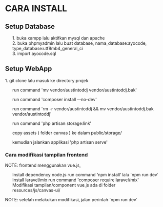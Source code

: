 <!DOCTYPE=html>
<html>
<head>
    <style>
        ul, li {list-style-type: none;}
    </style>
</head>
<body>
<h1> CARA INSTALL </h1>

<h2> Setup Database </h2>
<ul>
    <li>1. buka xampp lalu aktifkan mysql dan apache</li>
    <li>2. buka phpmyadmin lalu buat database, nama_database:ayocode, type_database:utf8mb4_general_ci</li>
    <li>3. import ayocode.sql</li>
</ul>

<h2> Setup WebApp </h2>
1. git clone <url projek> lalu masuk ke directory projek

2. run command 'mv vendor/austintoddj vendor/austintoddj.bak' 

3. run command 'composer install --no-dev'

4. run command 'rm -r vendor/austintoddj && mv vendor/austintoddj.bak vendor/austintoddj'

5. run command 'php artisan storage:link'

6. copy assets ( folder canvas ) ke dalam public/storage/

7. kemudian jalankan applikasi 'php artisan serve'
 
<h3> Cara modifikasi tampilan frontend </h3>
NOTE: frontend menggunakan vue.js, 

1. Install dependency node.js
run command 'npm install' lalu 'npm run dev'
2. Install laravel/mix
run command 'composer require laravel/mix'
3. Modifikasi tampilan/component vue.js ada di folder resources/js/canvas-ui/

NOTE: setelah melakukan modifikasi, jalan perintah 'npm run dev'

</body>
</html>
